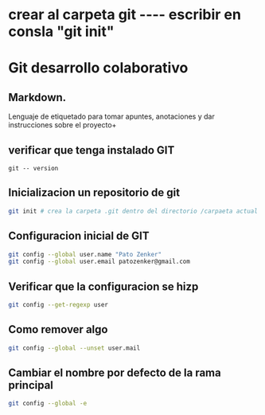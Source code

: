 # crear al carpeta git ---- escribir en consla "git init"

# Git desarrollo colaborativo

## Markdown.
Lenguaje de etiquetado para tomar apuntes, anotaciones y dar instrucciones sobre el proyecto+

## verificar que tenga instalado GIT

```
git -- version
```
## Inicializacion un repositorio de git
```sh
git init # crea la carpeta .git dentro del directorio /carpaeta actual
```

## Configuracion inicial de GIT

```sh
git config --global user.name "Pato Zenker"
git config --global user.email patozenker@gmail.com
```

## Verificar que la configuracion se hizp

```sh
git config --get-regexp user
```
## Como remover algo 
```sh
git config --global --unset user.mail
```

## Cambiar el nombre por defecto de la rama principal

```sh
git config --global -e
```

## 


